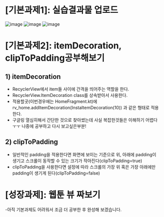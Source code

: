 # [기본과제1]: 실습결과물 업로드
![image](https://user-images.githubusercontent.com/41908152/81331520-ae517400-90dc-11ea-909a-588d923b0c25.png)
![image](https://user-images.githubusercontent.com/41908152/81331536-b6111880-90dc-11ea-9af2-e773d79dfeed.png)
![image](https://user-images.githubusercontent.com/41908152/81331542-b9a49f80-90dc-11ea-8f60-bca76b8aa38a.png)


# [기본과제2]: itemDecoration, clipToPadding공부해보기
## 1) itemDecoration
* RecyclerView에서 item들 사이에 간격을 띄어주는 역할을 한다.
* RecyclerView.ItemDecoration class를 상속받아서 사용한다.
* 적용할곳(이번경우에는 HomeFragment.kt)에 rv_home.addItemDecoration(InstaItemDecoration(10)) 과 같은 형태로 적용한다.
* 구글링 열심히해서 간단한 것으로 찾아썼는데 사실 복잡한것들은 이해하기 어렵다ㅜㅜ 나중에 공부하고 다시 보고싶은부분!

## 2) clipToPadding
* 일반적인 padding을 적용한다면 화면에 보이는 기준으로 위, 아래에 padding이 생기고 스크롤이 동작할 수 있는 크기가 작아진다(clipToPadding=true)
* clipToPadding을 사용한다면 설정에 따라 스크롤의 가장 위 혹은 가장 아래에만 padding이 생기게 된다(clipToPadding=false)

# [성장과제]: 웹툰 뷰 짜보기
-아직 기본과제도 어려워서 조금 더 공부한 후 완성해 보겠습니다.
